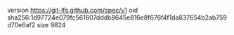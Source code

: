 version https://git-lfs.github.com/spec/v1
oid sha256:1d97724e079fc561607dddb8645e816e8f676f4f1da837654b2ab759d70e6af2
size 9824
